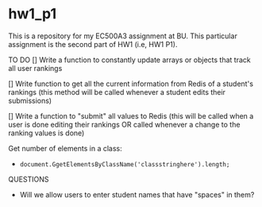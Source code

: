 # hw1_p1
This is a repository for my EC500A3 assignment at BU. This particular assignment is the second part of HW1 (i.e, HW1 P1).


TO DO
[] Write a function to constantly update arrays or objects that track all user rankings

[] Write function to get all the current information from Redis of a student's rankings (this method will be called whenever a student edits their submissions)

[] Write a function to "submit" all values to Redis (this will be called when a user is done editing their rankings OR called whenever a change to the ranking values is done)


Get number of elements in a class:
* `document.GgetElementsByClassName('classstringhere').length;`

QUESTIONS
* Will we allow users to enter student names that have "spaces" in them?
